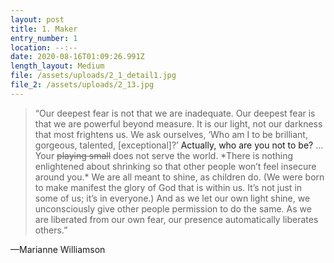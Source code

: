 ```yaml
---
layout: post
title: 1. Maker
entry_number: 1
location: --:--
date: 2020-08-16T01:09:26.991Z
length_layout: Medium
file: /assets/uploads/2_1_detail1.jpg
file_2: /assets/uploads/2_13.jpg
---
```

<blockquote>“Our deepest fear is not that we are inadequate. <span class="blackletter">Our deepest fear</span> is that we are powerful beyond measure. It is our light, not our darkness that most frightens us. We ask ourselves, ‘Who am I to be brilliant, gorgeous, talented, [exceptional]?’ <a>Actually, who are you not to be?</a> ... Your <strike>playing small</strike> does not serve the world. *There is nothing enlightened about shrinking so that other people won’t feel insecure around you.* <span class="sans">We are all meant to shine, as children do. (We were born to make manifest the glory of God that is within us. It’s not just in some of us; it’s in everyone.) And as we let our own light shine, we unconsciously give other people permission to do the same.</span> As we are liberated from our own fear, <span class="blackletter">our presence automatically liberates others.</span>”</blockquote>



—Marianne Williamson 
